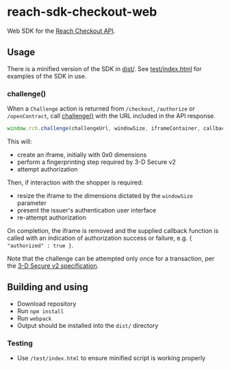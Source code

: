 # reach-sdk-checkout-web

Web SDK for the [Reach Checkout API](https://docs.withreach.com/display/PUB/Technical+Integration).

## Usage

There is a minified version of the SDK in [dist/](dist/).
See [test/index.html](test/index.html) for examples of the SDK in use.

### challenge()

When a `Challenge` action is returned from `/checkout`, `/authorize` or
`/openContract`, call [challenge()](src/reach.lib.js#L94) with the URL included in the API response. 
```javascript
window.rch.challenge(challengeUrl, windowSize, iframeContainer, callback);
``` 

This will:
* create an iframe, initially with 0x0 dimensions
* perform a fingerprinting step required by 3-D Secure v2
* attempt authorization

Then, if interaction with the shopper is required:
* resize the iframe to the dimensions dictated by the `windowSize` parameter
* present the issuer's authentication user interface
* re-attempt authorization

On completion, the iframe is removed and the supplied callback function is
called with an indication of authorization success or failure, e.g. 
`{ "authorized" : true }`.

Note that the challenge can be attempted only once for a transaction, per
the [3-D Secure v2 specification](https://www.emvco.com/emv-technologies/3d-secure/).


## Building and using

* Download repository
* Run `npm install`
* Run `webpack`
* Output should be installed into the `dist/` directory

### Testing

* Use `/test/index.html` to ensure minified script is working properly

